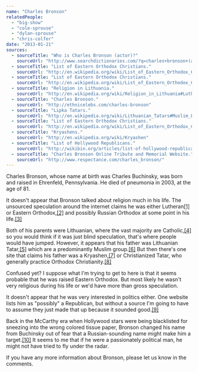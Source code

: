 ```yaml
---
name: "Charles Bronson"
relatedPeople:
  - "big-show"
  - "cole-sprouse"
  - "dylan-sprouse"
  - "chris-colfer"
date: "2013-01-21"
sources:
  - sourceTitle: "Who is Charles Bronson (actor)?"
    sourceUrl: "http://www.searchdictionaries.com/?q=charles+bronson+(actor)"
  - sourceTitle: "List of Eastern Orthodox Christians."
    sourceUrl: "http://en.wikipedia.org/wiki/List_of_Eastern_Orthodox_Christians"
  - sourceTitle: "List of Eastern Orthodox Christians."
    sourceUrl: "http://en.wikipedia.org/wiki/List_of_Eastern_Orthodox_Christians"
  - sourceTitle: "Religion in Lithuania."
    sourceUrl: "http://en.wikipedia.org/wiki/Religion_in_Lithuania#Lutheranism"
  - sourceTitle: "Charles Bronson."
    sourceUrl: "http://ethnicelebs.com/charles-bronson"
  - sourceTitle: "Lipka Tatars."
    sourceUrl: "http://en.wikipedia.org/wiki/Lithuanian_Tatars#Muslim_Lipka_Tartar_cemetery_in_Bohoniki.2C_Poland_gallery"
  - sourceTitle: "List of Eastern Orthodox Christians."
    sourceUrl: "http://en.wikipedia.org/wiki/List_of_Eastern_Orthodox_Christians"
  - sourceTitle: "Kryashens."
    sourceUrl: "http://en.wikipedia.org/wiki/Kryashen"
  - sourceTitle: "List of Hollywood Republicans."
    sourceUrl: "http://wikibin.org/articles/list-of-hollywood-republicans.html"
  - sourceTitle: "Charles Bronson Online Tribute and Memorial Website."
    sourceUrl: "http://www.respectance.com/charles_bronson/"
---
```


Charles Bronson, whose name at birth was Charles Buchinsky, was born and raised in Ehrenfeld, Pennsylvania. He died of pneumonia in 2003, at the age of 81.

It doesn't appear that Bronson talked about religion much in his life. The unsourced speculation around the internet claims he was either Lutheran<a class="source-citation" href="http://www.searchdictionaries.com/?q=charles+bronson+(actor)" title="Who is Charles Bronson (actor)?">[1]</a> or Eastern Orthodox,<a class="source-citation" href="http://en.wikipedia.org/wiki/List_of_Eastern_Orthodox_Christians" title="List of Eastern Orthodox Christians.">[2]</a> and possibly Russian Orthodox at some point in his life.<a class="source-citation" href="http://en.wikipedia.org/wiki/List_of_Eastern_Orthodox_Christians" title="List of Eastern Orthodox Christians.">[3]</a>

Both of his parents were Lithuanian, where the vast majority are Catholic,<a class="source-citation" href="http://en.wikipedia.org/wiki/Religion_in_Lithuania#Lutheranism" title="Religion in Lithuania.">[4]</a> so you would think if it was just blind speculation, that's where people would have jumped. However, it appears that his father was Lithuanian Tatar,<a class="source-citation" href="http://ethnicelebs.com/charles-bronson" title="Charles Bronson.">[5]</a> which are a predominantly Muslim group.<a class="source-citation" href="http://en.wikipedia.org/wiki/Lithuanian_Tatars#Muslim_Lipka_Tartar_cemetery_in_Bohoniki.2C_Poland_gallery" title="Lipka Tatars.">[6]</a> But then there's one site that claims his father was a Kryashen,<a class="source-citation" href="http://en.wikipedia.org/wiki/List_of_Eastern_Orthodox_Christians" title="List of Eastern Orthodox Christians.">[7]</a> or Christianized Tatar, who generally practice Orthodox Christianity.<a class="source-citation" href="http://en.wikipedia.org/wiki/Kryashen" title="Kryashens.">[8]</a>

Confused yet? I suppose what I'm trying to get to here is that it seems probable that he was raised Eastern Orthodox. But most likely he wasn't very religious during his life or we'd have more than gross speculation.

It doesn't appear that he was very interested in politics either. One website lists him as "possibly" a Republican, but without a source I'm going to have to assume they just made that up because it sounded good.<a class="source-citation" href="http://wikibin.org/articles/list-of-hollywood-republicans.html" title="List of Hollywood Republicans.">[9]</a>

Back in the McCarthy era when Hollywood stars were being blacklisted for sneezing into the wrong colored tissue paper, Bronson changed his name from Buchinsky out of fear that a Russian-sounding name might make him a target.<a class="source-citation" href="http://www.respectance.com/charles_bronson/" title="Charles Bronson Online Tribute and Memorial Website.">[10]</a> It seems to me that if he were a passionately political man, he might not have tried to fly under the radar.

If you have any more information about Bronson, please let us know in the comments.